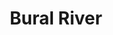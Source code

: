---
title: 'Bural River'
title_bn: 'বুড়াল নদী'
description: 'Ousted from Doulotonurpur (between Mithapukur and Rangpur Sadar Upazilla) that advanced to Biratihat.'
---